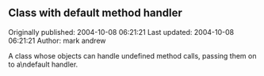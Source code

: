 ## Class with default method handler 
Originally published: 2004-10-08 06:21:21 
Last updated: 2004-10-08 06:21:21 
Author: mark andrew 
 
A class whose objects can handle undefined method calls, passing them on to a\ndefault handler.